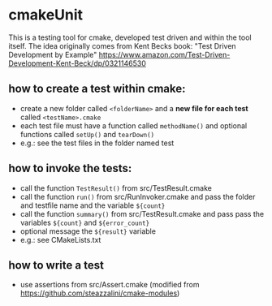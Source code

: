 # cmakeUnit

This is a testing tool for cmake, developed test driven and within the tool itself. The idea originally comes from Kent Becks book: "Test Driven Development by Example" https://www.amazon.com/Test-Driven-Development-Kent-Beck/dp/0321146530


## how to create a test within cmake:

- create a new folder called `<folderName>` and a **new file for each test** called `<testName>.cmake`
- each test file must have a function called `methodName()` and optional functions called `setUp()` and `tearDown()`
- e.g.: see the test files in the folder named test

## how to invoke the tests:

- call the function `TestResult()` from src/TestResult.cmake
- call the function `run()` from src/RunInvoker.cmake and pass the folder and testfile name and the variable `${count}`
- call the function `summary()` from src/TestResult.cmake and pass pass the variables `${count}` and `${error_count}`
- optional message the `${result}` variable
- e.g.: see CMakeLists.txt

## how to write a test
- use assertions from src/Assert.cmake (modified from https://github.com/steazzalini/cmake-modules)
